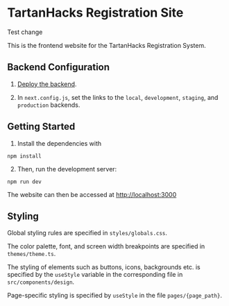 # TartanHacks Registration Site

Test change

This is the frontend website for the TartanHacks Registration System.
## Backend Configuration

1. [Deploy the backend](https://github.com/ScottyLabs/tartanhacks-backend/blob/master/README.md).

2. In `next.config.js`, set the links to the  `local`, `development`, `staging`, and `production` backends.


## Getting Started
1. Install the dependencies with
```
npm install
```

2. Then, run the development server:
```
npm run dev
```

The website can then be accessed at [http://localhost:3000](http://localhost:3000)

## Styling

Global styling rules are specified in `styles/globals.css`.

The color palette, font, and screen width breakpoints are specified in `themes/theme.ts`.

The styling of elements such as buttons, icons, backgrounds etc. is specified by the `useStyle` variable in the corresponding file in `src/components/design`.

Page-specific styling is specified by `useStyle` in the file `pages/{page_path}`.
